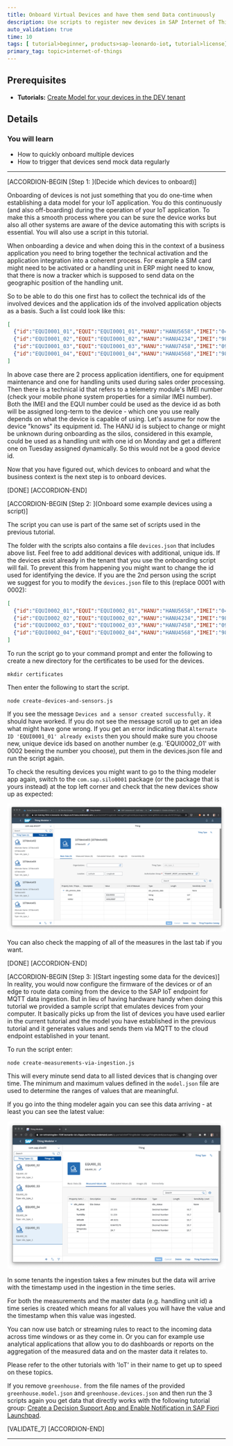 ```yaml
---
title: Onboard Virtual Devices and have them send Data continuously
description: Use scripts to register new devices in SAP Internet of Things, download authentication certificates and then have data sent from those "virtual" devices from your computer.
auto_validation: true
time: 10
tags: [ tutorial>beginner, products>sap-leonardo-iot, tutorial>license]
primary_tag: topic>internet-of-things
---
```


## Prerequisites
 - **Tutorials:** [Create Model for your devices in the DEV tenant](iot-model-create)

## Details
### You will learn
  - How to quickly onboard multiple devices
  - How to trigger that devices send mock data regularly

---

[ACCORDION-BEGIN [Step 1: ](Decide which devices to onboard)]

Onboarding of devices is not just something that you do one-time when establishing a data model for your IoT application. You do this continuously (and also off-boarding) during the operation of your IoT application. To make this a smooth process where you can be sure the device works but also all other systems are aware of the device automating this with scripts is essential. You will also use a script in this tutorial.

When onboarding a device and when doing this in the context of a business application you need to bring together the technical activation and the application integration into a coherent process. For example a SIM card might need to be activated or a handling unit in ERP might need to know, that there is now a tracker which is supposed to send data on the geographic position of the handling unit.

So to be able to do this one first has to collect the technical ids of the involved devices and the application ids of the involved application objects as a basis. Such a list could look like this:

```JSON
[
  {"id":"EQUI0001_01","EQUI":"EQUI0001_01","HANU":"HANU5658","IMEI":"0456456580934"},
  {"id":"EQUI0001_02","EQUI":"EQUI0001_02","HANU":"HANU4234","IMEI":"9823065469902"},
  {"id":"EQUI0001_03","EQUI":"EQUI0001_03","HANU":"HANU7458","IMEI":"0983409580934"},
  {"id":"EQUI0001_04","EQUI":"EQUI0001_04","HANU":"HANU4568","IMEI":"9823098409902"}
]
```

In above case there are 2 process application identifiers, one for equipment maintenance and one for handling units used during sales order processing. Then there is a technical id that refers to a telemetry module's IMEI number (check your mobile phone system properties for a similar IMEI number). Both the IMEI and the EQUI number could be used as the device id as both will be assigned long-term to the device - which one you use really depends on what the device is capable of using. Let's assume for now the device "knows" its equipment id. The HANU id is subject to change or might be unknown during onboarding as the silos, considered in this example, could be used as a handling unit with one id on Monday and get a different one on Tuesday assigned dynamically. So this would not be a good device id.

Now that you have figured out, which devices to onboard and what the business context is the next step is to onboard devices.

[DONE]
[ACCORDION-END]

[ACCORDION-BEGIN [Step 2: ](Onboard some example devices using a script)]

The script you can use is part of the same set of scripts used in the previous tutorial.

The folder with the scripts also contains a file `devices.json` that includes above list. Feel free to add additional devices with additional, unique ids. If the devices exist already in the tenant that you use the onboarding script will fail. To prevent this from happening you might want to change the id used for identifying the device. If you are the 2nd person using the script we suggest for you to modify the `devices.json` file to this (replace 0001 with 0002):

```JSON
[
  {"id":"EQUI0002_01","EQUI":"EQUI0002_01","HANU":"HANU5658","IMEI":"0456456580934"},
  {"id":"EQUI0002_02","EQUI":"EQUI0002_02","HANU":"HANU4234","IMEI":"9823065469902"},
  {"id":"EQUI0002_03","EQUI":"EQUI0002_03","HANU":"HANU7458","IMEI":"0983409580934"},
  {"id":"EQUI0002_04","EQUI":"EQUI0002_04","HANU":"HANU4568","IMEI":"9823098409902"}
]
```

To run the script go to your command prompt and enter the following to create a new directory for the certificates to be used for the devices.

```Shell
mkdir certificates
```

Then enter the following to start the script.

```Shell
node create-devices-and-sensors.js
```

If you see the message `Devices and a sensor created successfully.` it should have worked. If you do not see the message scroll up to get an idea what might have gone wrong. If you get an error indicating that `Alternate ID 'EQUI0001_01' already exists` then you should make sure you choose new, unique device ids based on another number (e.g. 'EQUI0002_01' with 0002 beeing the number you choose), put them in the devices.json file and run the script again.

To check the resulting devices you might want to go to the thing modeler app again, switch to the `com.sap.silo0001` package (or the package that is yours instead) at the top left corner and check that the new devices show up as expected:

![New device with process data in place](device.png)

You can also check the mapping of all of the measures in the last tab if you want.

[DONE]
[ACCORDION-END]


[ACCORDION-BEGIN [Step 3: ](Start ingesting some data for the devices)]
In reality, you would now configure the firmware of the devices or of an edge to route data coming from the device to the SAP IoT endpoint for MQTT data ingestion. But in lieu of having hardware handy when doing this tutorial we provided a sample script that emulates devices from your computer. It basically picks up from the list of devices you have used earlier in the current tutorial and the model you have established in the previous tutorial and it generates values and sends them via MQTT to the cloud endpoint established in your tenant.

To run the script enter:

```Shell
node create-measurements-via-ingestion.js
```

This will every minute send data to all listed devices that is changing over time. The minimum and maximum values defined in the `model.json` file are used to determine the ranges of values that are meaningful.

If you go into the thing modeler again you can see this data arriving - at least you can see the latest value:


![Measured values showing up](measures.png)

In some tenants the ingestion takes a few minutes but the data will arrive with the timestamp used in the ingestion in the time series.

For both the measurements and the master data (e.g. handling unit id) a time series is created which means for all values you will have the value and the timestamp when this value was ingested.

You can now use batch or streaming rules to react to the incoming data across time windows or as they come in. Or you can for example use analytical applications that allow you to do dashboards or reports on the aggregation of the measured data and on the master data it relates to.

Please refer to the other tutorials with 'IoT' in their name to get up to speed on these topics.

If you remove `greenhouse.` from the file names of the provided `greenhouse.model.json` and `greenhouse.devices.json` and then run the 3 scripts again you get data that directly works with the following tutorial group: [Create a Decision Support App and Enable Notification in SAP Fiori Launchpad](https://developers.sap.com/group.iot-app-decision-support.html).

[VALIDATE_7]
[ACCORDION-END]

---
